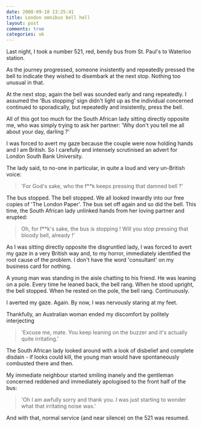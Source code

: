 ```yaml
---
date: 2008-09-18 13:25:41
title: London omnibus bell hell
layout: post
comments: true
categories: uk
---
```

Last night, I took a number 521, red, bendy bus from St. Paul's to
Waterloo station.

As the journey progressed, someone insistently and repeatedly pressed
the bell to indicate they wished to disembark at the next stop. Nothing
too unusual in that.

At the next stop, again the bell was sounded early and rang repeatedly.
I assumed the 'Bus stopping' sign didn't light up as the individual
concerned continued to sporadically, but repeatedly and insistently,
press the bell.

All of this got too much for the South African lady sitting directly
opposite me, who was simply trying to ask her partner: 'Why don't you
tell me all about your day, darling ?'

I was forced to avert my gaze because the couple were now holding hands
and I am British. So I carefully and intensely scrutinised an advert for
London South Bank University.

The lady said, to no-one in particular, in quite a loud and very
un-British voice:

> 'For God's sake, who the f\*\*k keeps pressing that damned bell ?'

The bus stopped. The bell stopped. We all looked inwardly into our free
copies of 'The London Paper'.  The bus set off again and so did the bell.
This time, the South African lady unlinked hands from her loving partner
and erupted:

> Oh, for f\*\*k's sake, the bus is stopping ! Will you stop pressing
> that bloody bell, already !'

As I was sitting directly opposite the disgruntled lady, I was forced to
avert my gaze in a very British way and, to my horror, immediately
identified the root cause of the problem. I don't have the word
'consultant' on my business card for nothing.

A young man was standing in the aisle chatting to his friend. He was
leaning on a pole. Every time he leaned back, the bell rang. When he
stood upright, the bell stopped. When he rested on the pole, the bell
rang. Continuously.

I averted my gaze. Again. By now, I was nervously staring at my feet.

Thankfully, an Australian woman ended my discomfort by politely
interjecting

> 'Excuse me, mate. You keep leaning on the buzzer and it's actually
> quite irritating.'

The South African lady looked around with a look of disbelief and
complete disdain - if looks could kill, the young man would have
spontaneously combusted there and then.

My immediate neighbour started smiling inanely and the gentleman
concerned reddened and immediately apologised to the front half of the
bus:

> 'Oh I am awfully sorry and thank you. I was just starting to wonder
> what that irritating noise was.'

And with that, normal service (and near silence) on the 521 was resumed.
